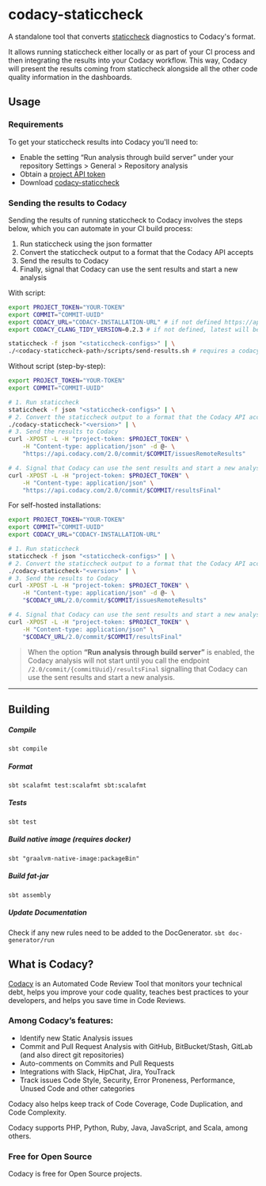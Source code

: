 # codacy-staticcheck

A standalone tool that converts [staticcheck](https://staticcheck.io/)
diagnostics to Codacy's format.

It allows running staticcheck either locally or as part of your CI process and then integrating the results into your Codacy workflow. This way, Codacy will present the results coming from staticcheck alongside all the other code quality information in the dashboards.

## Usage

### Requirements

To get your staticcheck results into Codacy you'll need to:

-   Enable the setting “Run analysis through build server” under your repository Settings > General > Repository analysis
-   Obtain a [project API token](https://docs.codacy.com/codacy-api/api-tokens/#project-api-tokens)
-   Download [codacy-staticcheck](https://github.com/codacy/codacy-staticcheck/releases)

### Sending the results to Codacy

Sending the results of running staticcheck to Codacy involves the steps below, which you can automate in your CI build process:

1.  Run staticcheck using the json formatter
2.  Convert the staticcheck output to a format that the Codacy API accepts
3.  Send the results to Codacy
4.  Finally, signal that Codacy can use the sent results and start a new analysis

With script:

```bash
export PROJECT_TOKEN="YOUR-TOKEN"
export COMMIT="COMMIT-UUID"
export CODACY_URL="CODACY-INSTALLATION-URL" # if not defined https://api.codacy.com will be used
export CODACY_CLANG_TIDY_VERSION=0.2.3 # if not defined, latest will be used

staticcheck -f json "<staticcheck-configs>" | \
./<codacy-staticcheck-path>/scripts/send-results.sh # requires a codacy-staticcheck-"<version>" in the current directory
```

Without script (step-by-step):

```bash
export PROJECT_TOKEN="YOUR-TOKEN"
export COMMIT="COMMIT-UUID"

# 1. Run staticcheck
staticcheck -f json "<staticcheck-configs>" | \
# 2. Convert the staticcheck output to a format that the Codacy API accepts
./codacy-staticcheck-"<version>" | \
# 3. Send the results to Codacy
curl -XPOST -L -H "project-token: $PROJECT_TOKEN" \
    -H "Content-type: application/json" -d @- \
    "https://api.codacy.com/2.0/commit/$COMMIT/issuesRemoteResults"

# 4. Signal that Codacy can use the sent results and start a new analysis
curl -XPOST -L -H "project-token: $PROJECT_TOKEN" \
	-H "Content-type: application/json" \
	"https://api.codacy.com/2.0/commit/$COMMIT/resultsFinal"
```

For self-hosted installations:

```bash
export PROJECT_TOKEN="YOUR-TOKEN"
export COMMIT="COMMIT-UUID"
export CODACY_URL="CODACY-INSTALLATION-URL"

# 1. Run staticcheck
staticcheck -f json "<staticcheck-configs>" | \
# 2. Convert the staticcheck output to a format that the Codacy API accepts
./codacy-staticcheck-"<version>" | \
# 3. Send the results to Codacy
curl -XPOST -L -H "project-token: $PROJECT_TOKEN" \
    -H "Content-type: application/json" -d @- \
    "$CODACY_URL/2.0/commit/$COMMIT/issuesRemoteResults"

# 4. Signal that Codacy can use the sent results and start a new analysis
curl -XPOST -L -H "project-token: $PROJECT_TOKEN" \
	-H "Content-type: application/json" \
	"$CODACY_URL/2.0/commit/$COMMIT/resultsFinal"
```

> When the option **“Run analysis through build server”** is enabled, the Codacy analysis will not start until you call the endpoint `/2.0/commit/{commitUuid}/resultsFinal` signalling that Codacy can use the sent results and start a new analysis.

* * *

## Building

##### Compile

`sbt compile`

##### Format

`sbt scalafmt test:scalafmt sbt:scalafmt`

##### Tests

`sbt test`

##### Build native image (requires docker)

`sbt "graalvm-native-image:packageBin"`

##### Build fat-jar

`sbt assembly`

##### Update Documentation

Check if any new rules need to be added to the DocGenerator.
`sbt doc-generator/run`

## What is Codacy?

[Codacy](https://www.codacy.com/) is an Automated Code Review Tool that monitors your technical debt, helps you improve your code quality, teaches best practices to your developers, and helps you save time in Code Reviews.

### Among Codacy’s features:

-   Identify new Static Analysis issues
-   Commit and Pull Request Analysis with GitHub, BitBucket/Stash, GitLab (and also direct git repositories)
-   Auto-comments on Commits and Pull Requests
-   Integrations with Slack, HipChat, Jira, YouTrack
-   Track issues Code Style, Security, Error Proneness, Performance, Unused Code and other categories

Codacy also helps keep track of Code Coverage, Code Duplication, and Code Complexity.

Codacy supports PHP, Python, Ruby, Java, JavaScript, and Scala, among others.

### Free for Open Source

Codacy is free for Open Source projects.
